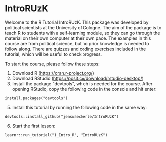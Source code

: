 # IntroRUzK
Welcome to the R Tutorial IntroRUzK. This package was developed by political scientists at the University of Cologne. 
The aim of the package is to teach R to students with a self-learning module, so they can go through the material on their own computer at their own pace.
The examples in this course are from political science, but no prior knowledge is needed to follow along.
There are quizzes and coding exercises included in the tutorial, which will be useful to check progress.

To start the course, please follow these steps:
1. Download R (https://cran.r-project.org/)
2. Download RStudio (https://posit.co/download/rstudio-desktop/)
3. Install the package "devtools", which is needed for the course. After opening RStudio, copy the following code in the console and hit enter:
```
install.packages("devtools")
```
5. Install this tutorial by running the following code in the same way:
```
devtools::install_github("jenswaeckerle/IntroRUzK")
```
6. Start the first lesson:
```
learnr::run_tutorial("1_Intro_R", "IntroRUzK")
```
